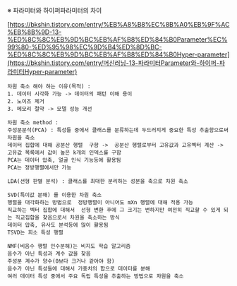 ※ 파라미터와 하이퍼파라미터의 차이 

[https://bkshin.tistory.com/entry/%EB%A8%B8%EC%8B%A0%EB%9F%AC%EB%8B%9D-13-%ED%8C%8C%EB%9D%BC%EB%AF%B8%ED%84%B0Parameter%EC%99%80-%ED%95%98%EC%9D%B4%ED%8D%BC-%ED%8C%8C%EB%9D%BC%EB%AF%B8%ED%84%B0Hyper-parameter](https://bkshin.tistory.com/entry/머신러닝-13-파라미터Parameter와-하이퍼-파라미터Hyper-parameter)



```
차원 축소 해야 하는 이유(목적) :
1. 데이터 시각화 가능 -> 데이터의 패턴 이해 용이
2. 노이즈 제거
3. 메모리 절약 -> 모델 성능 개선

차원 축소 method : 
주성분분석(PCA) : 특성들 중에서 클래스를 분류하는데 두드러지게 중요한 특성 추출함으로써 차원을 축소
데이터 집합에 대해 공분산 행렬  구함 ->  공분산 행렬로부터 고유값과 고유벡터 계산 -> 고유값 목록에서 값이 높은 k개의 인덱스를 구함
PCA는 데이터 압축, 얼굴 인식 기능등에 활용됨
PCA는 정방행렬에서만 가능

LDA(선형 판별 분석) : 클래스를 최대한 분리하는 성분을 축으로 차원 축소

SVD(특이값 분해) 를 이용한 차원 축소
행렬을 대각화하는 방법으로  정방행렬이 아니어도 mXn 행렬에 대해 적용 가능
직교하는 벡터 집합에 대해서  선형 변환 후에 그 크기는 변하지만 여전히 직교할 수 있게 되는 직교집합을 찾음으로서 차원을 축소하는 방식
데이터 압축, 유사도 분석등에 많이 활용됨
TSVD는 희소 특성 행렬

NMF(비음수 행렬 인수분해)는 비지도 학습 알고리즘
음수가 아닌 특성과 계수 값을 찾음
주성분 계수가 양수(0보다 크거나 같아야 함)
음수가 아닌 특성들에 대해서 가중치의 합으로 데이터를 분해
여러 데이터 특성 중에서 주요 독립 특성을 추출하는 방법으로 차원을 축소
```